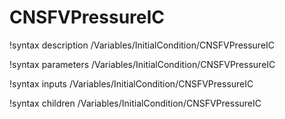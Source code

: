 <!-- MOOSE Documentation Stub: Remove this when content is added. -->

# CNSFVPressureIC
!syntax description /Variables/InitialCondition/CNSFVPressureIC

!syntax parameters /Variables/InitialCondition/CNSFVPressureIC

!syntax inputs /Variables/InitialCondition/CNSFVPressureIC

!syntax children /Variables/InitialCondition/CNSFVPressureIC
